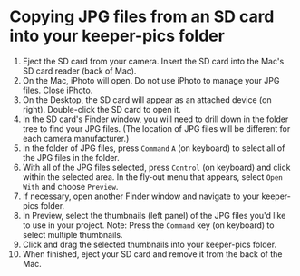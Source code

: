 # Copying JPG files from an SD card into your keeper-pics folder

1. Eject the SD card from your camera. Insert the SD card into the Mac's SD card reader \(back of Mac\).
2. On the Mac, iPhoto will open. Do not use iPhoto to manage your JPG files. Close iPhoto.
3. On the Desktop, the SD card will appear as an attached device \(on right\). Double-click the SD card to open it. 
4. In the SD card's Finder window, you will need to drill down in the folder tree to find your JPG files. \(The location of JPG files will be different for each camera manufacturer.\) 
5. In the folder of JPG files, press `Command`  `A` \(on keyboard\) to select all of the JPG files in the folder. 
6. With all of the JPG files selected, press `Control` \(on keyboard\) and click within the selected area. In the fly-out menu that appears, select `Open With` and choose `Preview`.
7. If necessary, open another Finder window and navigate to your keeper-pics folder.
8. In Preview, select the thumbnails \(left panel\) of the JPG files you'd like to use in your project. Note: Press the `Command` key \(on keyboard\) to select multiple thumbnails.
9. Click and drag the selected thumbnails into your keeper-pics folder. 
10. When finished, eject your SD card and remove it from the back of the Mac.

